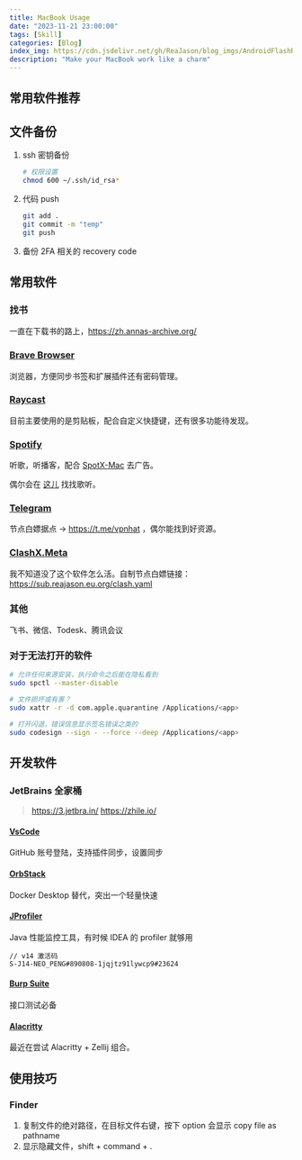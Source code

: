 ```yaml
---
title: MacBook Usage
date: "2023-11-21 23:00:00"
tags: [Skill]
categories: [Blog]
index_img: https://cdn.jsdelivr.net/gh/ReaJason/blog_imgs/AndroidFlashRom_index_img.png
description: "Make your MacBook work like a charm"
---
```


## 常用软件推荐

## 文件备份

1. ssh 密钥备份

    ```bash
    # 权限设置
    chmod 600 ~/.ssh/id_rsa*
    ```

2. 代码 push

    ```bash
    git add .
    git commit -m "temp"
    git push
    ```

3. 备份 2FA 相关的 recovery code

## 常用软件

### 找书

一直在下载书的路上，https://zh.annas-archive.org/

### [Brave Browser](https://brave.com/)

浏览器，方便同步书签和扩展插件还有密码管理。

### [Raycast](https://www.raycast.com/)

目前主要使用的是剪贴板，配合自定义快捷键，还有很多功能待发现。

### [Spotify](https://open.spotify.com/download)

听歌，听播客，配合 [SpotX-Mac](https://github.com/Nuzair46/SpotX-Mac) 去广告。

偶尔会在 [这儿](https://slider.kz/) 找找歌听。

### [Telegram](https://macos.telegram.org/)

节点白嫖据点 -> https://t.me/vpnhat ，偶尔能找到好资源。

### [ClashX.Meta](https://github.com/MetaCubeX/ClashX.Meta)

我不知道没了这个软件怎么活。自制节点白嫖链接：https://sub.reajason.eu.org/clash.yaml

### 其他

飞书、微信、Todesk、腾讯会议

### 对于无法打开的软件

```bash
# 允许任何来源安装，执行命令之后能在隐私看到
sudo spctl --master-disable

# 文件损坏或有害？
sudo xattr -r -d com.apple.quarantine /Applications/<app>

# 打开闪退，错误信息显示签名错误之类的
sudo codesign --sign - --force --deep /Applications/<app>
```

## 开发软件

### JetBrains 全家桶

> https://3.jetbra.in/
> https://zhile.io/

#### [VsCode](https://code.visualstudio.com/download)

GitHub 账号登陆，支持插件同步，设置同步

#### [OrbStack](https://orbstack.dev/)

Docker Desktop 替代，突出一个轻量快速

#### [JProfiler](https://www.ej-technologies.com/download/jprofiler/files)

Java 性能监控工具，有时候 IDEA 的 profiler 就够用

```
// v14 激活码
S-J14-NEO_PENG#890808-1jqjtz91lywcp9#23624
```

#### [Burp Suite](https://portswigger.net/burp/releases/professional/latest)

接口测试必备

#### [Alacritty](https://github.com/alacritty/alacritty)

最近在尝试 Alacritty + Zellij 组合。

## 使用技巧

### Finder

1. 复制文件的绝对路径，在目标文件右键，按下 option 会显示 copy file as pathname
2. 显示隐藏文件，shift + command + .
